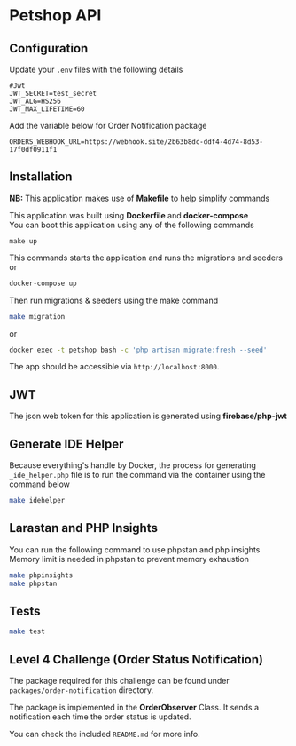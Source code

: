 # Petshop API

## Configuration
Update your `.env` files with the following details
```dotenv
#Jwt
JWT_SECRET=test_secret
JWT_ALG=HS256
JWT_MAX_LIFETIME=60
```
Add the variable below for Order Notification package
```dotenv
ORDERS_WEBHOOK_URL=https://webhook.site/2b63b8dc-ddf4-4d74-8d53-17f0df0911f1
```

## Installation
**NB:** This application makes use of **Makefile** to help simplify commands<br>

This application was built using **Dockerfile** and **docker-compose** <br>
You can boot this application using any of the following commands
```
make up
```
This commands starts the application and runs the migrations and seeders
or

```bash
docker-compose up
```
Then run migrations & seeders using the make command
```bash 
make migration 
```
or
```bash 
docker exec -t petshop bash -c 'php artisan migrate:fresh --seed' 
```

The app should be accessible via `http://localhost:8000`.

## JWT
The json web token for this application is generated using **firebase/php-jwt**

## Generate IDE Helper

Because everything's handle by Docker, the process for generating `_ide_helper.php` file
is to run the command via the container using the command below

```bash
make idehelper
```

## Larastan and PHP Insights
You can run the following command to use phpstan and php insights <br>
Memory limit is needed in phpstan to prevent memory exhaustion

```bash
make phpinsights
make phpstan
```

## Tests

```bash
make test
```

## Level 4 Challenge (Order Status Notification)
The package required for this challenge can be found under `packages/order-notification` directory.

The package is implemented in the **OrderObserver** Class. It sends a notification each time the order status is updated.

You can check the included `README.md` for more info.

